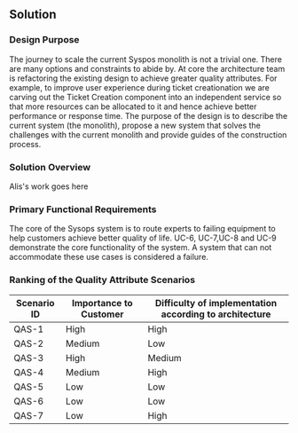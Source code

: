## Solution

### Design Purpose
The journey to scale the current Syspos monolith is not a trivial one. There are many options and constraints to abide by. At core the architecture team is refactoring the existing design to achieve greater quality attributes. For example, to improve user experience during ticket creationation we are carving out the Ticket Creation component into an independent service so that more resources can be allocated to it and hence achieve better performance or response time. 
The purpose of the design is to describe the current system (the monolith), propose a new system that solves the challenges with the current monolith and provide guides of the construction process. 

### Solution Overview
Alis's work goes here


### Primary Functional Requirements
The core of the Sysops system is to route experts to failing equipment to help customers achieve better quality of life. UC-6, UC-7,UC-8 and UC-9 demonstrate the core functionality of the system. A system that can not accommodate these use cases is considered a failure.      

### Ranking of the Quality Attribute Scenarios

Scenario ID | Importance to Customer| Difficulty of implementation according to architecture
------------| ----------------------|--------------------------------------------------------
QAS-1 | High | High
QAS-2 | Medium | Low
QAS-3 | High | Medium
QAS-4 | Medium | High
QAS-5 | Low | Low
QAS-6 | Low | Low
QAS-7 | Low | High


